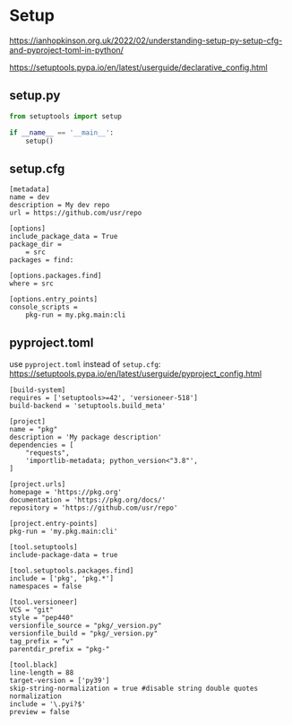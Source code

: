 # Setup

https://ianhopkinson.org.uk/2022/02/understanding-setup-py-setup-cfg-and-pyproject-toml-in-python/

https://setuptools.pypa.io/en/latest/userguide/declarative_config.html

## setup.py
```py
from setuptools import setup

if __name__ == '__main__':
    setup()
```

## setup.cfg
```
[metadata]
name = dev
description = My dev repo
url = https://github.com/usr/repo

[options]
include_package_data = True
package_dir = 
    = src
packages = find:

[options.packages.find]
where = src

[options.entry_points]
console_scripts =
    pkg-run = my.pkg.main:cli   
```

## pyproject.toml
use `pyproject.toml` instead of `setup.cfg`: 
https://setuptools.pypa.io/en/latest/userguide/pyproject_config.html
```
[build-system]
requires = ['setuptools>=42', 'versioneer-518']
build-backend = 'setuptools.build_meta'

[project]
name = "pkg"
description = 'My package description'
dependencies = [
    "requests",
    'importlib-metadata; python_version<"3.8"',
]

[project.urls]
homepage = 'https://pkg.org'
documentation = 'https://pkg.org/docs/'
repository = 'https://github.com/usr/repo'

[project.entry-points]
pkg-run = 'my.pkg.main:cli'

[tool.setuptools]
include-package-data = true 

[tool.setuptools.packages.find]
include = ['pkg', 'pkg.*']
namespaces = false

[tool.versioneer]
VCS = "git"
style = "pep440"
versionfile_source = "pkg/_version.py"
versionfile_build = "pkg/_version.py"
tag_prefix = "v"
parentdir_prefix = "pkg-"

[tool.black]
line-length = 88
target-version = ['py39']
skip-string-normalization = true #disable string double quotes normalization
include = '\.pyi?$'
preview = false
```
